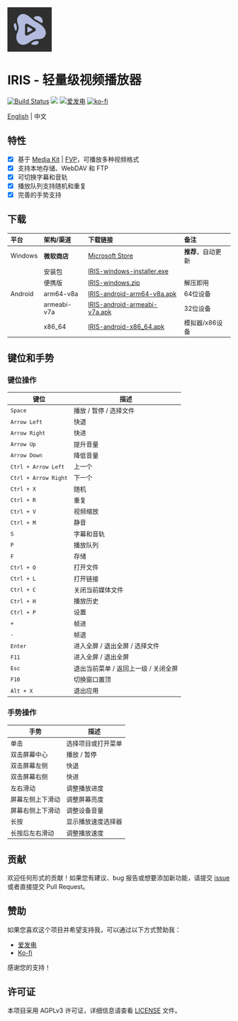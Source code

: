 <img height="100px" width="100px" alt="logo" src="./assets/images/logo.png"/>

# IRIS - 轻量级视频播放器

[![Build Status](https://github.com/nini22P/iris/actions/workflows/ci.yml/badge.svg)](https://github.com/nini22P/iris/actions/workflows/ci.yml)
<a href="https://apps.microsoft.com/detail/9NML7WNHNRTJ?referrer=appbadge&mode=direct"><img src="https://get.microsoft.com/images/zh-cn%20dark.svg" height="30"/></a>
<a href="https://afdian.com/a/nini22P"><img alt="爱发电" style="height: 30px;" src="https://pic1.afdiancdn.com/static/img/welcome/button-sponsorme.png"></a>
[![ko-fi](https://ko-fi.com/img/githubbutton_sm.svg)](https://ko-fi.com/nini22p)

[English](./README.md) | 中文

## 特性

- [X] 基于 [Media Kit](https://github.com/media-kit/media-kit) | [FVP](https://github.com/wang-bin/fvp)，可播放多种视频格式
- [X] 支持本地存储、WebDAV 和 FTP
- [X] 可切换字幕和音轨
- [X] 播放队列支持随机和重复
- [X] 完善的手势支持

## 下载

| 平台    | 架构/渠道     | 下载链接                                                                                                           | 备注             |
| :------ | :------------ | :----------------------------------------------------------------------------------------------------------------- | :--------------- |
| Windows | **微软商店**  | [Microsoft Store](https://apps.microsoft.com/detail/9NML7WNHNRTJ)                                                  | **推荐**，自动更新 |
|         | 安装包        | [IRIS-windows-installer.exe](https://github.com/nini22P/iris/releases/latest/download/IRIS-windows-installer.exe)     |                  |
|         | 便携版        | [IRIS-windows.zip](https://github.com/nini22P/iris/releases/latest/download/IRIS-windows.zip)                       | 解压即用         |
| Android | arm64-v8a     | [IRIS-android-arm64-v8a.apk](https://github.com/nini22P/iris/releases/latest/download/IRIS-android-arm64-v8a.apk)     | 64位设备         |
|         | armeabi-v7a   | [IRIS-android-armeabi-v7a.apk](https://github.com/nini22P/iris/releases/latest/download/IRIS-android-armeabi-v7a.apk) | 32位设备         |
|         | x86_64        | [IRIS-android-x86_64.apk](https://github.com/nini22P/iris/releases/latest/download/IRIS-android-x86_64.apk)           | 模拟器/x86设备   |

## 键位和手势

### 键位操作

| 键位                   | 描述                                 |
| ---------------------- | ------------------------------------ |
| `Space`              | 播放 / 暂停 / 选择文件               |
| `Arrow Left`         | 快退                                 |
| `Arrow Right`        | 快进                                 |
| `Arrow Up`           | 提升音量                             |
| `Arrow Down`         | 降低音量                             |
| `Ctrl + Arrow Left`  | 上一个                               |
| `Ctrl + Arrow Right` | 下一个                               |
| `Ctrl + X`           | 随机                                 |
| `Ctrl + R`           | 重复                                 |
| `Ctrl + V`           | 视频缩放                             |
| `Ctrl + M`           | 静音                                 |
| `S`                  | 字幕和音轨                           |
| `P`                  | 播放队列                             |
| `F`                  | 存储                                 |
| `Ctrl + O`           | 打开文件                             |
| `Ctrl + L`           | 打开链接                             |
| `Ctrl + C`           | 关闭当前媒体文件                     |
| `Ctrl + H`           | 播放历史                             |
| `Ctrl + P`           | 设置                                 |
| `+`                  | 帧进                                 |
| `-`                  | 帧退                                 |
| `Enter`              | 进入全屏 / 退出全屏 / 选择文件       |
| `F11`                | 进入全屏 / 退出全屏                  |
| `Esc`                | 退出当前菜单 / 返回上一级 / 关闭全屏 |
| `F10`                | 切换窗口置顶                         |
| `Alt + X`            | 退出应用                             |

### 手势操作

| 手势             | 描述               |
| ---------------- | ------------------ |
| 单击             | 选择项目或打开菜单 |
| 双击屏幕中心     | 播放 / 暂停        |
| 双击屏幕左侧     | 快退                |
| 双击屏幕右侧     | 快进                |
| 左右滑动         | 调整播放进度       |
| 屏幕左侧上下滑动 | 调整屏幕亮度       |
| 屏幕右侧上下滑动 | 调整设备音量       |
| 长按             | 显示播放速度选择器 |
| 长按后左右滑动   | 调整播放速度       |

## 贡献

欢迎任何形式的贡献！如果您有建议、bug 报告或想要添加新功能，请提交 [issue](https://github.com/nini22P/iris/issues) 或者直接提交 Pull Request。

## 赞助

如果您喜欢这个项目并希望支持我，可以通过以下方式赞助我：

- [爱发电](https://afdian.com/a/nini22P)
- [Ko-fi](https://ko-fi.com/nini22p)

感谢您的支持！

## 许可证

本项目采用 AGPLv3 许可证，详细信息请查看 [LICENSE](./LICENSE) 文件。
